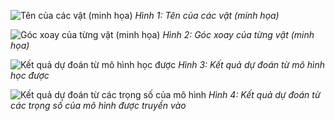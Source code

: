 ![Tên của các vật (minh họa)](https://github.com/user-attachments/assets/e61592e8-8e2c-40de-9792-a963740ee3bb)
*Hình 1: Tên của các vật (minh họa)*

![Góc xoay của từng vật (minh họa)](https://github.com/user-attachments/assets/4a9910ae-6584-4dd4-917b-b58fca41a322)
*Hình 2: Góc xoay của từng vật (minh họa)*

![Kết quả dự đoán từ mô hình học được](https://github.com/user-attachments/assets/1dbf48a6-e5b9-4a49-8346-80ec5d18f215)
*Hình 3: Kết quả dự đoán từ mô hình học được*

![Kết quả dự đoán từ các trọng số của mô hình](https://github.com/user-attachments/assets/9c19ffc1-4708-44ba-9497-90bbc1d3ed7c)
*Hình 4: Kết quả dự đoán từ các trọng số của mô hình được truyền vào*
